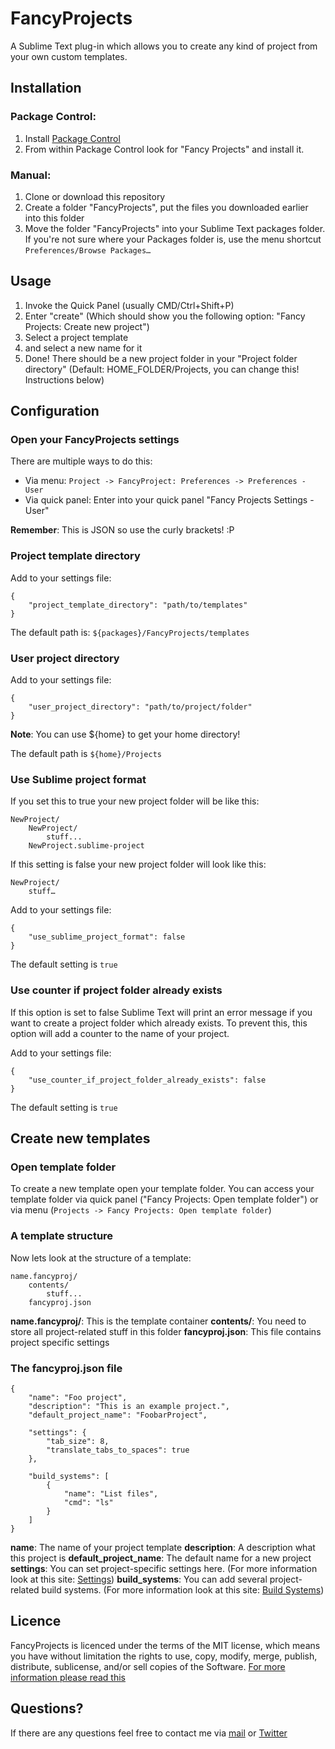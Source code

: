 FancyProjects
=============

A Sublime Text plug-in which allows you to create any kind of project from your own custom templates.

Installation
------------

### Package Control:

1. Install [Package Control](http://wbond.net/sublime_packages/package_control)
1. From within Package Control look for "Fancy Projects" and install it.

### Manual:

1. Clone or download this repository
1. Create a folder "FancyProjects", put the files you downloaded earlier into this folder
1. Move the folder "FancyProjects" into your Sublime Text packages folder. If you're not sure where your Packages folder is, use the menu shortcut `Preferences/Browse Packages…`

Usage
-----

1. Invoke the Quick Panel (usually CMD/Ctrl+Shift+P)
1. Enter "create" (Which should show you the following option: "Fancy Projects: Create new project")
1. Select a project template
1. and select a new name for it
1. Done! There should be a new project folder in your "Project folder directory" (Default: HOME_FOLDER/Projects, you can change this! Instructions below)

Configuration
-------------

### Open your FancyProjects settings

There are multiple ways to do this:
* Via menu: `Project -> FancyProject: Preferences -> Preferences - User`
* Via quick panel: Enter into your quick panel "Fancy Projects Settings - User"

**Remember**: This is JSON so use the curly brackets! :P

### Project template directory

Add to your settings file:

    {
		"project_template_directory": "path/to/templates"
    }

The default path is: `${packages}/FancyProjects/templates`

### User project directory

Add to your settings file:

    {
	    "user_project_directory": "path/to/project/folder"
    }

**Note**: You can use ${home} to get your home directory!

The default path is `${home}/Projects`

### Use Sublime project format

If you set this to true your new project folder will be like this:

	NewProject/
		NewProject/
			stuff...
		NewProject.sublime-project

If this setting is false your new project folder will look like this:

	NewProject/
		stuff…

Add to your settings file:

    {
	    "use_sublime_project_format": false
    }

The default setting is `true`

### Use counter if project folder already exists

If this option is set to false Sublime Text will print an error message if you want to create a project folder which already exists. To prevent this, this option will add a counter to the name of your project.

Add to your settings file:

    {
	    "use_counter_if_project_folder_already_exists": false
    }

The default setting is `true`


Create new templates
--------------------

### Open template folder

To create a new template open your template folder. You can access your template folder via quick panel ("Fancy Projects: Open template folder") or via menu (`Projects -> Fancy Projects: Open template folder`)

### A template structure

Now lets look at the structure of a template:

	name.fancyproj/
		contents/
			stuff...
		fancyproj.json

**name.fancyproj/**: This is the template container
**contents/**: You need to store all project-related stuff in this folder
**fancyproj.json**: This file contains project specific settings

### The fancyproj.json file

	{
		"name": "Foo project",
		"description": "This is an example project.",
		"default_project_name": "FoobarProject",

		"settings": {
			"tab_size": 8,
			"translate_tabs_to_spaces": true
		},

		"build_systems": [
			{
				"name": "List files",
				"cmd": "ls"
			}
		]
	}

**name**: The name of your project template
**description**: A description what this project is
**default_project_name**: The default name for a new project
**settings**: You can set project-specific settings here. (For more information look at this site: [Settings](http://www.sublimetext.com/docs/2/settings.html))
**build_systems**: You can add several project-related build systems. (For more information look at this site: [Build Systems](http://docs.sublimetext.info/en/latest/file_processing/build_systems.html))

Licence
-------

FancyProjects is licenced under the terms of the MIT license, which means you have without limitation the rights to use, copy, modify, merge, publish, distribute, sublicense, and/or sell copies of the Software. [For more information please read this](http://opensource.org/licenses/MIT)

Questions?
-----------------

If there are any questions feel free to contact me via [mail](mailto:ikasoki@gmail.com) or [Twitter](https://twitter.com/Kasoki)
